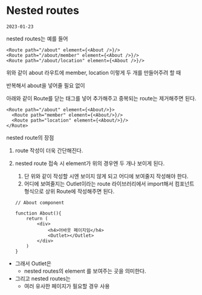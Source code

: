 # Nested routes

`2023-01-23`

nested routes는 예를 들어

```tsx
<Route path="/about" element={<About />}/>
<Route path="/about/member" element={<About />}/>
<Route path="/about/location" element={<About />}/>
```

위와 같이 about 라우트에 member, location 이렇게 두 개를 만들어주려 할 때

반복해서 about을 넣어줄 필요 없이

아래와 같이 Route를 닫는 태그를 넣어 추가해주고 중복되는 route는 제거해주면 된다.

```tsx
<Route path="/about" element={<About/>}>
  <Route path="member" element={<About/>}/>
  <Route path="location" element={<About/>}/>
</Route>
```

nested route의 장점

1. route 작성이 더욱 간단해진다.
2. nested route 접속 시 element가 위의 경우엔 두 개나 보이게 된다.
    1. 단 위와 같이 작성할 시엔 보이지 않게 되고 어디에 보여줄지 작성해야 한다.
    2. 어디에 보여줄지는 Outlet이라는 route 라이브러리에서 import해서 
     컴포넌트 형식으로 상위 Route에 작성해주면 된다.
    
    ```tsx
    // About component
    
    function About(){
    	return (
    		<div>
    			<h4>어바웃 페이지임</h4>
    			<Outlet></Outlet>
    		</div>
    	)
    }
    
    ```
    
- 그래서 Outlet은
    - nested routes의 element 를 보여주는 곳을 의미한다.
- 그리고 nested routes는
    - 여러 유사한 페이지가 필요할 경우 사용